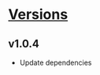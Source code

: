 # [Versions](https://github.com/Tracktor/treege-consumer/releases)

## v1.0.4
- Update dependencies

